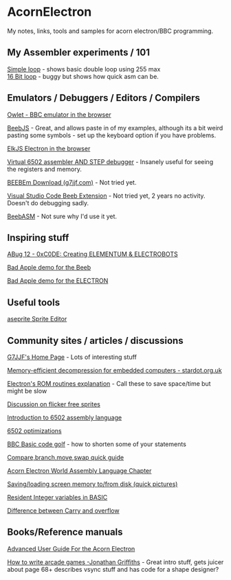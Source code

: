 # AcornElectron
My notes, links, tools and samples for acorn electron/BBC programming.

## My Assembler experiments / 101
[Simple loop](https://github.com/GilesDMiddleton/AcornElectron/blob/main/ASM%20Files/SimpleLoop/SimpleLoop.asm)  - shows basic double loop using 255 max  
[16 Bit loop](https://github.com/GilesDMiddleton/AcornElectron/blob/main/ASM%20Files/16BitLoop/16BitLoop.asm) - buggy but shows how quick asm can be.

## Emulators / Debuggers / Editors / Compilers
[Owlet - BBC emulator in the browser](https://bbcmic.ro/)

[BeebJS](https://bbc.godbolt.org/) - Great, and allows paste in of my examples, although its a bit weird pasting some symbols - set up the keyboard option if you have problems.

[ElkJS Electron in the browser](https://elkjs.azurewebsites.net/)

[Virtual 6502 assembler AND STEP debugger](https://www.masswerk.at/6502/assembler.html) - Insanely useful for seeing the registers and memory.

[BEEBEm Download (g7jjf.com)](http://www.g7jjf.com/download.htm) - Not tried yet.  

[Visual Studio Code Beeb Extension](https://marketplace.visualstudio.com/items?itemName=simondotm.beeb-vsc&ssr=false#overview) - Not tried yet, 2 years no activity. Doesn't do debugging sadly.

[BeebASM](https://github.com/stardot/beebasm/blob/master/README.md) - Not sure why I'd use it yet.

## Inspiring stuff
[ABug 12 - 0xC0DE: Creating ELEMENTUM & ELECTROBOTS](https://www.youtube.com/watch?v=nLuU34JFDP4&t=78s)  

[Bad Apple demo for the Beeb](
https://stardot.org.uk/forums/viewtopic.php?p=160968#p160968)

[Bad Apple demo for the ELECTRON](https://www.youtube.com/watch?v=U30wOMAATGQ)

## Useful tools
[aseprite Sprite Editor](https://github.com/aseprite/aseprite/blob/main/README.md)

## Community sites / articles / discussions
[G7JJF's Home Page](http://www.g7jjf.com)  - Lots of interesting stuff  

[Memory-efficient decompression for embedded computers - stardot.org.uk](https://stardot.org.uk/forums/viewtopic.php?t=13840)

[Electron's ROM routines explanation](http://www.acornelectron.co.uk/eug/55/a-basi.html) - Call these to save space/time but might be slow

[Discussion on flicker free sprites](https://stardot.org.uk/forums/viewtopic.php?t=23100)

[Introduction to 6502 assembly language](https://codeburst.io/an-introduction-to-6502-assembly-and-low-level-programming-7c11fa6b9cb9)

[6502 optimizations](
https://www.nesdev.org/wiki/6502_assembly_optimisations)

[BBC Basic code golf](https://blog.mousefingers.com/post/bbc/bbc_golf/) - how to shorten some of your statements

[Compare,branch,move,swap quick guide](http://www.6502.org/tutorials/compare_instructions.html)

[Acorn Electron World Assembly Language Chapter](http://www.acornelectron.co.uk/ugs/electron/acorn_computers/ug-english/chapter029_eng.html)

[Saving/loading screen memory to/from disk (quick pictures)](http://www.acornelectron.co.uk/eug/38/a-pro3.html)

[Resident Integer variables in BASIC](https://www.youtube.com/watch?v=sajjQjnoMvc)

[Difference between Carry and overflow](https://stackoverflow.com/questions/69124873/understanding-the-difference-between-overflow-and-carry-flags)

## Books/Reference manuals

[Advanced User Guide For the Acorn Electron](http://stardot.org.uk/mirrors/www.bbcdocs.com/filebase/essentials/EAUG-Issue2.doc)

[How to write arcade games -Jonathan Griffiths](https://acorn.huininga.nl/pub/docs/manuals/Acornsoft/Creative%20Assembler%20-%20How%20To%20Write%20Arcade%20Games.pdf) - Great intro stuff, gets juicer about page 68+ describes vsync stuff and has code for a shape designer?